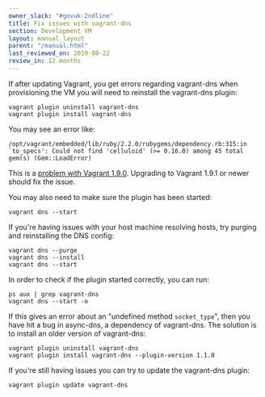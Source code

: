 ```yaml
---
owner_slack: "#govuk-2ndline"
title: Fix issues with vagrant-dns
section: Development VM
layout: manual_layout
parent: "/manual.html"
last_reviewed_on: 2019-08-22
review_in: 12 months
---
```


If after updating Vagrant, you get errors regarding vagrant-dns when
provisioning the VM you will need to reinstall the vagrant-dns plugin:

    vagrant plugin uninstall vagrant-dns
    vagrant plugin install vagrant-dns

You may see an error like:

```shell
/opt/vagrant/embedded/lib/ruby/2.2.0/rubygems/dependency.rb:315:in `to_specs': Could not find 'celluloid' (>= 0.16.0) among 45 total gem(s) (Gem::LoadError)
```

This is a [problem with Vagrant 1.9.0](https://github.com/BerlinVagrant/vagrant-dns/issues/45).
Upgrading to Vagrant 1.9.1 or newer should fix the issue.

You may also need to make sure the plugin has been started:

```shell
vagrant dns --start
```

If you're having issues with your host machine resolving hosts, try purging and
reinstalling the DNS config:

```shell
vagrant dns --purge
vagrant dns --install
vagrant dns --start
```

In order to check if the plugin started correctly, you can run:

```shell
ps aux | grep vagrant-dns
vagrant dns --start -o
```

If this gives an error about an "undefined method `socket_type`", then
you have hit a bug in async-dns, a dependency of vagrant-dns.  The
solution is to install an older version of vagrant-dns:

```shell
vagrant plugin uninstall vagrant-dns
vagrant plugin install vagrant-dns --plugin-version 1.1.0
```

If you're still having issues you can try to update the vagrant-dns plugin:

```shell
vagrant plugin update vagrant-dns
```
